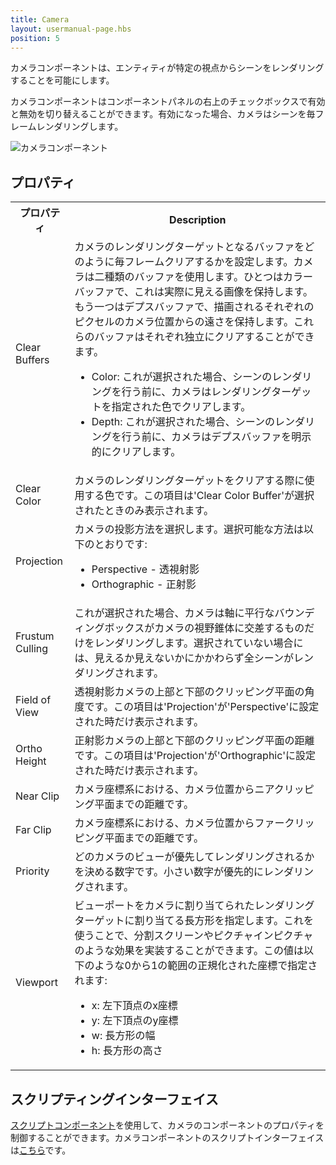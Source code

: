 ```yaml
---
title: Camera
layout: usermanual-page.hbs
position: 5
---
```


カメラコンポーネントは、エンティティが特定の視点からシーンをレンダリングすることを可能にします。

カメラコンポーネントはコンポーネントパネルの右上のチェックボックスで有効と無効を切り替えることができます。有効になった場合、カメラはシーンを毎フレームレンダリングします。

![カメラコンポーネント][1]

## プロパティ

<table class="table table-striped">
    <col class="property-name"></col>
    <col class="property-description"></col>
    <tr><th>プロパティ</th><th>Description</th></tr>
    <tr><td>Clear Buffers</td><td>カメラのレンダリングターゲットとなるバッファをどのように毎フレームクリアするかを設定します。カメラは二種類のバッファを使用します。ひとつはカラーバッファで、これは実際に見える画像を保持します。もう一つはデプスバッファで、描画されるそれぞれのピクセルのカメラ位置からの遠さを保持します。これらのバッファはそれぞれ独立にクリアすることができます。
        <ul>
            <li>Color: これが選択された場合、シーンのレンダリングを行う前に、カメラはレンダリングターゲットを指定された色でクリアします。</li>
            <li>Depth: これが選択された場合、シーンのレンダリングを行う前に、カメラはデプスバッファを明示的にクリアします。</li>
        </ul>
    </td></tr>
    <tr><td>Clear Color</td><td>カメラのレンダリングターゲットをクリアする際に使用する色です。この項目は'Clear Color Buffer'が選択されたときのみ表示されます。</td></tr>
    <tr><td>Projection</td><td>カメラの投影方法を選択します。選択可能な方法は以下のとおりです:
        <ul>
            <li>Perspective - 透視射影</li>
            <li>Orthographic - 正射影</li>
        </ul>
    </td></tr>
    <tr><td>Frustum Culling</td><td>これが選択された場合、カメラは軸に平行なバウンディングボックスがカメラの視野錐体に交差するものだけをレンダリングします。選択されていない場合には、見えるか見えないかにかかわらず全シーンがレンダリングされます。</td></tr>
    <tr><td>Field of View</td><td>透視射影カメラの上部と下部のクリッピング平面の角度です。この項目は'Projection'が'Perspective'に設定された時だけ表示されます。</td></tr>
    <tr><td>Ortho Height</td><td>正射影カメラの上部と下部のクリッピング平面の距離です。この項目は'Projection'が'Orthographic'に設定された時だけ表示されます。</td></tr>
    <tr><td>Near Clip</td><td>カメラ座標系における、カメラ位置からニアクリッピング平面までの距離です。</td></tr>
    <tr><td>Far Clip</td><td>カメラ座標系における、カメラ位置からファークリッピング平面までの距離です。</td></tr>
    <tr><td>Priority</td><td>どのカメラのビューが優先してレンダリングされるかを決める数字です。小さい数字が優先的にレンダリングされます。</td></tr>
    <tr><td>Viewport</td><td>ビューポートをカメラに割り当てられたレンダリングターゲットに割り当てる長方形を指定します。これを使うことで、分割スクリーンやピクチャインピクチャのような効果を実装することができます。この値は以下のような0から1の範囲の正規化された座標で指定されます:
        <ul>
            <li>x: 左下頂点のx座標</li>
            <li>y: 左下頂点のy座標</li>
            <li>w: 長方形の幅</li>
            <li>h: 長方形の高さ</li>
        </ul>
    </td></tr>
</table>

## スクリプティングインターフェイス

[スクリプトコンポーネント][2]を使用して、カメラのコンポーネントのプロパティを制御することができます。カメラコンポーネントのスクリプトインターフェイスは[こちら][3]です。

[1]: /images/user-manual/scenes/components/component-camera.png
[2]: /user-manual/packs/components/script
[3]: /api/pc.CameraComponent.html

